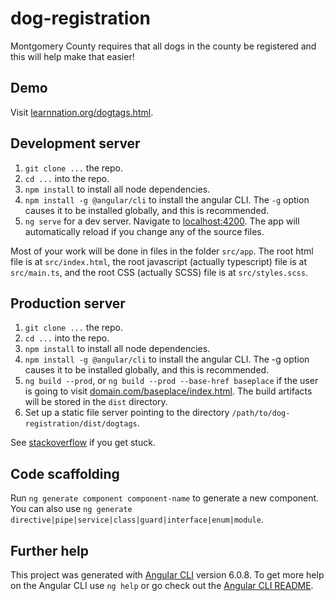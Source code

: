 # dog-registration
Montgomery County requires that all dogs in the county be registered and this will help make that easier!

## Demo

Visit [learnnation.org/dogtags.html](http://learnnation.org/dogtags/index.html).

## Development server

  1. `git clone ...` the repo.
  2. `cd ...` into the repo.
  3. `npm install` to install all node dependencies.
  4. `npm install -g @angular/cli` to install the angular CLI. The `-g` option causes it to be installed globally, and this is recommended.
  5. `ng serve` for a dev server. Navigate to [localhost:4200](http://localhost:4200/). The app will automatically reload if you change any of the source files.

Most of your work will be done in files in the folder `src/app`.  The root html file is at `src/index.html`, the root javascript (actually typescript) file is at `src/main.ts`, and the root CSS (actually SCSS) file is at `src/styles.scss`.

## Production server

  1. `git clone ...` the repo.
  2. `cd ...` into the repo.
  3. `npm install` to install all node dependencies.
  4. `npm install -g @angular/cli` to install the angular CLI. The -g option causes it to be installed globally, and this is recommended.
  5. `ng build --prod`, or `ng build --prod --base-href baseplace` if the user is going to visit [domain.com/baseplace/index.html](http://domain.com/baseplace/index.html).  The build artifacts will be stored in the `dist` directory.
  6. Set up a static file server pointing to the directory `/path/to/dog-registration/dist/dogtags`.

See [stackoverflow](https://stackoverflow.com/questions/35721206/how-to-enable-production-mode-in-angular-2) if you get stuck.

## Code scaffolding

Run `ng generate component component-name` to generate a new component. You can also use `ng generate directive|pipe|service|class|guard|interface|enum|module`.

## Further help

This project was generated with [Angular CLI](https://github.com/angular/angular-cli) version 6.0.8.  To get more help on the Angular CLI use `ng help` or go check out the [Angular CLI README](https://github.com/angular/angular-cli/blob/master/README.md).
